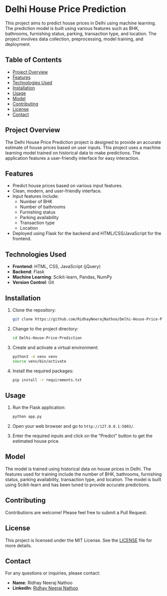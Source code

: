 # Delhi House Price Prediction

This project aims to predict house prices in Delhi using machine learning. The prediction model is built using various features such as BHK, bathrooms, furnishing status, parking, transaction type, and location. The project involves data collection, preprocessing, model training, and deployment.

## Table of Contents

- [Project Overview](#project-overview)
- [Features](#features)
- [Technologies Used](#technologies-used)
- [Installation](#installation)
- [Usage](#usage)
- [Model](#model)
- [Contributing](#contributing)
- [License](#license)
- [Contact](#contact)

## Project Overview

The Delhi House Price Prediction project is designed to provide an accurate estimate of house prices based on user inputs. This project uses a machine learning model trained on historical data to make predictions. The application features a user-friendly interface for easy interaction.

## Features

- Predict house prices based on various input features.
- Clean, modern, and user-friendly interface.
- Input features include:
  - Number of BHK
  - Number of bathrooms
  - Furnishing status
  - Parking availability
  - Transaction type
  - Location
- Deployed using Flask for the backend and HTML/CSS/JavaScript for the frontend.

## Technologies Used

- **Frontend**: HTML, CSS, JavaScript (jQuery)
- **Backend**: Flask
- **Machine Learning**: Scikit-learn, Pandas, NumPy
- **Version Control**: Git

## Installation

1. Clone the repository:
    ```bash
    git clone https://github.com/RidhayNeerajNathoo/Delhi-House-Price-Prediction.git
    ```
2. Change to the project directory:
    ```bash
    cd Delhi-House-Price-Prediction
    ```
3. Create and activate a virtual environment:
    ```bash
    python3 -m venv venv
    source venv/bin/activate
    ```
4. Install the required packages:
    ```bash
    pip install -r requirements.txt
    ```

## Usage

1. Run the Flask application:
    ```bash
    python app.py
    ```
2. Open your web browser and go to `http://127.0.0.1:5003/`.

3. Enter the required inputs and click on the "Predict" button to get the estimated house price.

## Model

The model is trained using historical data on house prices in Delhi. The features used for training include the number of BHK, bathrooms, furnishing status, parking availability, transaction type, and location. The model is built using Scikit-learn and has been tuned to provide accurate predictions.

## Contributing

Contributions are welcome! Please feel free to submit a Pull Request.

## License

This project is licensed under the MIT License. See the [LICENSE](LICENSE) file for more details.

## Contact

For any questions or inquiries, please contact:
- **Name**: Ridhay Neeraj Nathoo
- **LinkedIn**: [Ridhay Neeraj Nathoo](https://www.linkedin.com/in/ridhay-neeraj-nathoo-103245247/)
